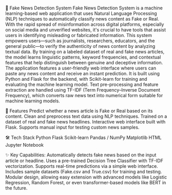📰 Fake News Detection System
Fake News Detection System is a machine learning-based web application that uses Natural Language Processing (NLP) techniques to automatically classify news content as Fake or Real. With the rapid spread of misinformation across digital platforms, especially on social media and unverified websites, it's crucial to have tools that assist users in identifying misleading or fabricated information.
This system empowers users—such as journalists, researchers, educators, and the general public—to verify the authenticity of news content by analyzing textual data. By training on a labeled dataset of real and fake news articles, the model learns linguistic patterns, keyword frequencies, and contextual features that help distinguish between genuine and deceptive information.
The application features a user-friendly web interface where users can paste any news content and receive an instant prediction. It is built using Python and Flask for the backend, with Scikit-learn for training and evaluating the machine learning model. Text pre-processing and feature extraction are handled using TF-IDF (Term Frequency–Inverse Document Frequency), which converts raw news text into numerical form suitable for machine learning models.

🚀 Features
Predict whether a news article is Fake or Real based on its content.
Clean and preprocess text data using NLP techniques.
Trained on a dataset of real and fake news headlines.
Interactive web interface built with Flask.
Supports manual input for testing custom news samples.

🛠️ Tech Stack
Python
Flask
Scikit-learn
Pandas / NumPy
Matplotlib 
HTML
Jupyter Notebook 

✨ Key Capabilities:
Automatically detects fake news based on the input article or headline.
Uses a pre-trained Decision Tree Classifier with TF-IDF vectorization.
Supports real-time predictions via a simple web interface.
Includes sample datasets (Fake.csv and True.csv) for training and testing.
Modular design, allowing easy extension with advanced models like Logistic Regression, Random Forest, or even transformer-based models like BERT in the future.
